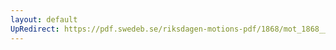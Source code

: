 ```yaml
---
layout: default
UpRedirect: https://pdf.swedeb.se/riksdagen-motions-pdf/1868/mot_1868__ak__00020/mot_1868__ak__00020_003.pdf
---
```

